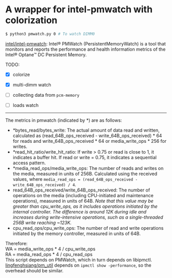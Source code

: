 # A wrapper for intel-pmwatch with colorization

```bash
$ python3 pmwatch.py 0 # To watch DIMM0
```

[intel/intel-pmwatch](https://github.com/intel/intel-pmwatch): Intel® PMWatch (PersistentMemoryWatch) is a tool that monitors and reports the performance and health information metrics of the Intel® Optane™ DC Persistent Memory.

TODO:
- [x] colorize
- [x] multi-dimm watch
- [ ] collecting data from `pcm-memory`
- [ ] loads watch


---

The metrics in pmwatch (indicated by *) are as follows:

- *bytes_read/bytes_write: The actual amount of data read and written, calculated as (read_64B_ops_received - write_64B_ops_received) * 64 for reads and write_64B_ops_received * 64 or media_write_ops * 256 for writes.
- *read_hit_ratio/write_hit_ratio: If write > 0.75 or read is close to 1, it indicates a buffer hit. If read or write = 0.75, it indicates a sequential access pattern.
- *media_read_ops/media_write_ops: The number of reads and writes on the media, measured in units of 256B. Calculated using the received values, where `media_read_ops = (read_64B_ops_received - write_64B_ops_received) / 4`.
- read_64B_ops_received/write_64B_ops_received: The number of operations on the media (including CPU-initiated and maintenance operations), measured in units of 64B. *Note that this value may be greater than cpu_write_ops, as it includes operations initiated by the internal controller. The difference is around 12K during idle and increases during write-intensive operations, such as a single-threaded 256B write reaching ~123K.*
- cpu_read_ops/cpu_write_ops: The number of read and write operations initiated by the memory controller, measured in units of 64B.

Therefore:  
WA = media_write_ops * 4 / cpu_write_ops  
RA = media_read_ops * 4 / cpu_read_ops  
This script depends on PMWatch, which in turn depends on libipmctl. [lingfenghsiang/pm_util](https://github.com/lingfenghsiang/pm_util) depends on `ipmctl show -performance`, so the overhead should be similar.
